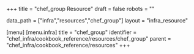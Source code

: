 +++
title = "chef_group Resource"
draft = false
robots = ""

data_path = ["infra","resources","chef_group"]
layout = "infra_resource"


[menu]
  [menu.infra]
    title = "chef_group"
    identifier = "chef_infra/cookbook_reference/resources/chef_group"
    parent = "chef_infra/cookbook_reference/resources"
+++

<!-- The contents of this page are automatically generated from the chef_group.yaml file in the data directory. -->
<!-- To suggest a change, edit the https://github.com/chef/chef/blob/master/lib/chef/resource/chef_group.rb file
      and submit a pull request to the https://github.com/chef/chef repository. -->

